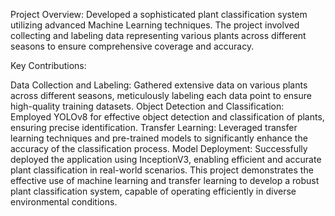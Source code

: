 Project Overview:
Developed a sophisticated plant classification system utilizing advanced Machine Learning techniques. The project involved collecting and labeling data representing various plants across different seasons to ensure comprehensive coverage and accuracy.

Key Contributions:

Data Collection and Labeling: Gathered extensive data on various plants across different seasons, meticulously labeling each data point to ensure high-quality training datasets.
Object Detection and Classification: Employed YOLOv8 for effective object detection and classification of plants, ensuring precise identification.
Transfer Learning: Leveraged transfer learning techniques and pre-trained models to significantly enhance the accuracy of the classification process.
Model Deployment: Successfully deployed the application using InceptionV3, enabling efficient and accurate plant classification in real-world scenarios.
This project demonstrates the effective use of machine learning and transfer learning to develop a robust plant classification system, capable of operating efficiently in diverse environmental conditions.
